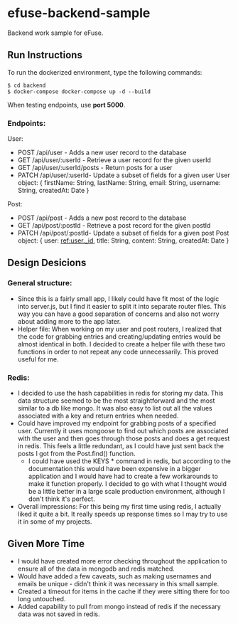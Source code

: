 # efuse-backend-sample
Backend work sample for eFuse.

Run Instructions
------------
To run the dockerized environment, type the following commands:
```
$ cd backend
$ docker-compose docker-compose up -d --build
```
When testing endpoints, use <b>port 5000</b>.

### Endpoints:
User:
* POST /api/user - Adds a new user record to the database
* GET /api/user/:userId - Retrieve a user record for the given userId
* GET /api/user/:userId/posts - Return posts for a user
* PATCH /api/user/:userId- Update a subset of fields for a given user
User object: { 
	firstName: String,
	lastName: String,
	email: String,
	username: String,
	createdAt: Date
}

Post:
* POST /api/post - Adds a new post record to the database
* GET /api/post/:postId - Retrieve a post record for the given postId
* PATCH /api/post/:postId- Update a subset of fields for a given post
Post object: {
	user: <ref:user._id>,
	title: String,
	content: String,
	createdAt: Date
}

Design Desicions
------------
### General structure:
* Since this is a fairly small app, I likely could have fit most of the logic into server.js, but I find it easier to split it into separate router files. This way you can have a good separation of concerns and also not worry about adding more to the app later.
* Helper file: When working on my user and post routers, I realized that the code for grabbing entries and creating/updating entries would be almost identical in both. I decided to create a helper file with these two functions in order to not repeat any code unnecessarily. This proved useful for me.

### Redis:
* I decided to use the hash capabilities in redis for storing my data. This data structure seemed to be the most straightforward and the most similar to a db like mongo. It was also easy to list out all the values associated with a key and return entries when needed.
* Could have improved my endpoint for grabbing posts of a specified user. Currently it uses mongoose to find out which posts are associated with the user and then goes through those posts and does a get request in redis. This feels a little redundant, as I could have just sent back the posts I got from the Post.find() function.
	* I could have used the KEYS * command in redis, but according to the documentation this would have been expensive in a bigger application and I would have had to create a few workarounds to make it function properly. I decided to go with what I thought would be a little better in a large scale production environment, although I don't think it's perfect.
* Overall impressions: For this being my first time using redis, I actually liked it quite a bit. It really speeds up response times so I may try to use it in some of my projects.

Given More Time
------------
* I would have created more error checking throughout the application to ensure all of the data in mongodb and redis matched.
* Would have added a few caveats, such as making usernames and emails be unique - didn't think it was necessary in this small sample.
* Created a timeout for items in the cache if they were sitting there for too long untouched.
* Added capability to pull from mongo instead of redis if the necessary data was not saved in redis.
